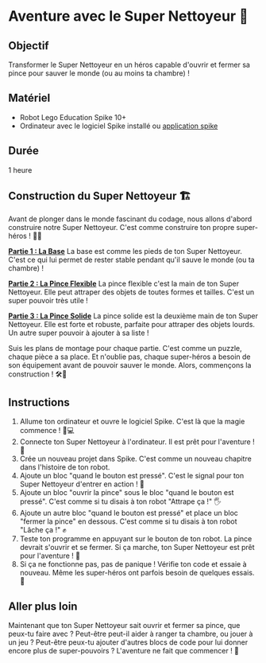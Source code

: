 # Aventure avec le Super Nettoyeur 🤖

## Objectif
Transformer le Super Nettoyeur en un héros capable d'ouvrir et fermer sa pince pour sauver le monde (ou au moins ta chambre) !

## Matériel
- Robot Lego Education Spike 10+
- Ordinateur avec le logiciel Spike installé ou [application spike](https://spike.legoeducation.com/#/prime/project)

## Durée
1 heure


## Construction du Super Nettoyeur 🏗️

Avant de plonger dans le monde fascinant du codage, nous allons d'abord construire notre Super Nettoyeur. C'est comme construire ton propre super-héros ! 🦸‍♂️

[**Partie 1 : La Base**](https://assets.education.lego.com/v3/assets/blt293eea581807678a/bltdb108d96005a741c/5ec96f33e014445192ea99e2/supercleaup-bi-pdf-book3of3.pdf?locale=fr-fr)
La base est comme les pieds de ton Super Nettoyeur. C'est ce qui lui permet de rester stable pendant qu'il sauve le monde (ou ta chambre) !

[**Partie 2 : La Pince Flexible**](https://assets.education.lego.com/v3/assets/blt293eea581807678a/blt109d7e1105803297/5ec96f592faa6a256062b52f/supercleaup-bi-pdf-book2of3.pdf?locale=fr-fr)
La pince flexible c'est la main de ton Super Nettoyeur. Elle peut attraper des objets de toutes formes et tailles. C'est un super pouvoir très utile !

[**Partie 3 : La Pince Solide**](https://assets.education.lego.com/v3/assets/blt293eea581807678a/blt7f0d32ef5ad51e71/5ec96f446676f37c355f9599/supercleaup-bi-pdf-book1of3.pdf?locale=fr-fr)
La pince solide est la deuxième main de ton Super Nettoyeur. Elle est forte et robuste, parfaite pour attraper des objets lourds. Un autre super pouvoir à ajouter à sa liste !

Suis les plans de montage pour chaque partie. C'est comme un puzzle, chaque pièce a sa place. Et n'oublie pas, chaque super-héros a besoin de son équipement avant de pouvoir sauver le monde. Alors, commençons la construction ! 🛠️🧱

## Instructions

1. Allume ton ordinateur et ouvre le logiciel Spike. C'est là que la magie commence ! 🎩💻
2. Connecte ton Super Nettoyeur à l'ordinateur. Il est prêt pour l'aventure ! 🚀
3. Crée un nouveau projet dans Spike. C'est comme un nouveau chapitre dans l'histoire de ton robot.
4. Ajoute un bloc "quand le bouton est pressé". C'est le signal pour ton Super Nettoyeur d'entrer en action ! 🚦
5. Ajoute un bloc "ouvrir la pince" sous le bloc "quand le bouton est pressé". C'est comme si tu disais à ton robot "Attrape ça !" 🖐
6. Ajoute un autre bloc "quand le bouton est pressé" et place un bloc "fermer la pince" en dessous. C'est comme si tu disais à ton robot "Lâche ça !" ✊
7. Teste ton programme en appuyant sur le bouton de ton robot. La pince devrait s'ouvrir et se fermer. Si ça marche, ton Super Nettoyeur est prêt pour l'aventure ! 🎉
8. Si ça ne fonctionne pas, pas de panique ! Vérifie ton code et essaie à nouveau. Même les super-héros ont parfois besoin de quelques essais. 💪


## Aller plus loin
Maintenant que ton Super Nettoyeur sait ouvrir et fermer sa pince, que peux-tu faire avec ? Peut-être peut-il aider à ranger ta chambre, ou jouer à un jeu ? Peut-être peux-tu ajouter d'autres blocs de code pour lui donner encore plus de super-pouvoirs ? L'aventure ne fait que commencer ! 🌟
